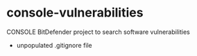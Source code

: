 # console-vulnerabilities
CONSOLE BitDefender project to search software vulnerabilities 



- unpopulated .gitignore file